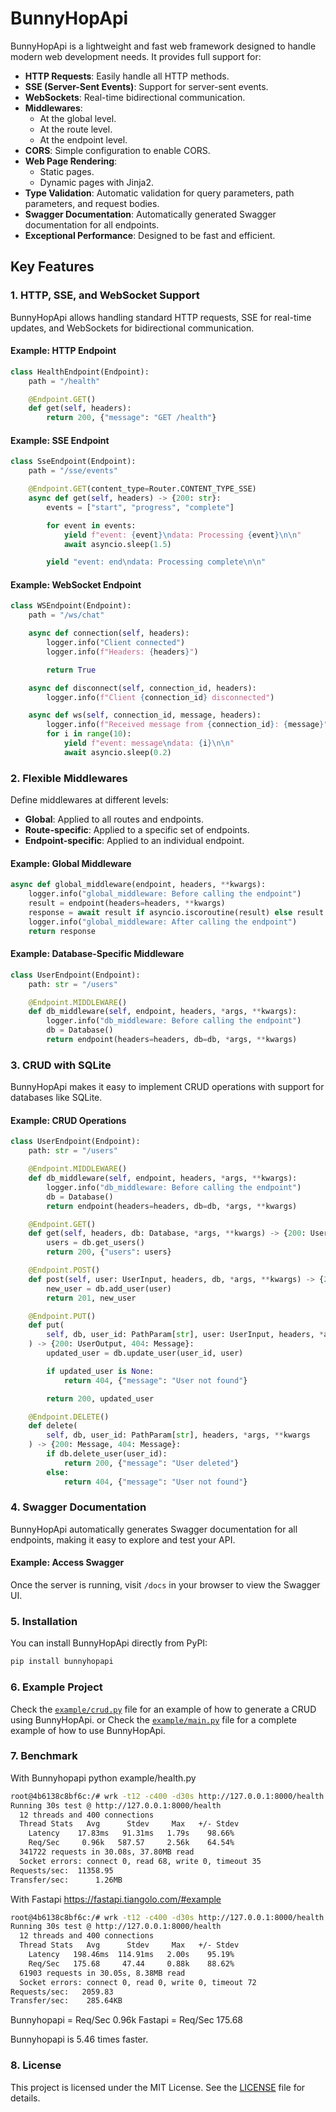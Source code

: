 # BunnyHopApi

BunnyHopApi is a lightweight and fast web framework designed to handle modern web development needs. It provides full support for:

- **HTTP Requests**: Easily handle all HTTP methods.
- **SSE (Server-Sent Events)**: Support for server-sent events.
- **WebSockets**: Real-time bidirectional communication.
- **Middlewares**: 
  - At the global level.
  - At the route level.
  - At the endpoint level.
- **CORS**: Simple configuration to enable CORS.
- **Web Page Rendering**:
  - Static pages.
  - Dynamic pages with Jinja2.
- **Type Validation**: Automatic validation for query parameters, path parameters, and request bodies.
- **Swagger Documentation**: Automatically generated Swagger documentation for all endpoints.
- **Exceptional Performance**: Designed to be fast and efficient.

## Key Features

### 1. HTTP, SSE, and WebSocket Support
BunnyHopApi allows handling standard HTTP requests, SSE for real-time updates, and WebSockets for bidirectional communication.

#### Example: HTTP Endpoint
```python
class HealthEndpoint(Endpoint):
    path = "/health"

    @Endpoint.GET()
    def get(self, headers):
        return 200, {"message": "GET /health"}
```

#### Example: SSE Endpoint
```python
class SseEndpoint(Endpoint):
    path = "/sse/events"

    @Endpoint.GET(content_type=Router.CONTENT_TYPE_SSE)
    async def get(self, headers) -> {200: str}:
        events = ["start", "progress", "complete"]

        for event in events:
            yield f"event: {event}\ndata: Processing {event}\n\n"
            await asyncio.sleep(1.5)

        yield "event: end\ndata: Processing complete\n\n"
```

#### Example: WebSocket Endpoint
```python
class WSEndpoint(Endpoint):
    path = "/ws/chat"

    async def connection(self, headers):
        logger.info("Client connected")
        logger.info(f"Headers: {headers}")

        return True

    async def disconnect(self, connection_id, headers):
        logger.info(f"Client {connection_id} disconnected")

    async def ws(self, connection_id, message, headers):
        logger.info(f"Received message from {connection_id}: {message}")
        for i in range(10):
            yield f"event: message\ndata: {i}\n\n"
            await asyncio.sleep(0.2)
```

### 2. Flexible Middlewares
Define middlewares at different levels:
- **Global**: Applied to all routes and endpoints.
- **Route-specific**: Applied to a specific set of endpoints.
- **Endpoint-specific**: Applied to an individual endpoint.

#### Example: Global Middleware
```python
async def global_middleware(endpoint, headers, **kwargs):
    logger.info("global_middleware: Before calling the endpoint")
    result = endpoint(headers=headers, **kwargs)
    response = await result if asyncio.iscoroutine(result) else result
    logger.info("global_middleware: After calling the endpoint")
    return response
```

#### Example: Database-Specific Middleware
```python
class UserEndpoint(Endpoint):
    path: str = "/users"

    @Endpoint.MIDDLEWARE()
    def db_middleware(self, endpoint, headers, *args, **kwargs):
        logger.info("db_middleware: Before calling the endpoint")
        db = Database()
        return endpoint(headers=headers, db=db, *args, **kwargs)
```

### 3. CRUD with SQLite
BunnyHopApi makes it easy to implement CRUD operations with support for databases like SQLite.

#### Example: CRUD Operations
```python
class UserEndpoint(Endpoint):
    path: str = "/users"

    @Endpoint.MIDDLEWARE()
    def db_middleware(self, endpoint, headers, *args, **kwargs):
        logger.info("db_middleware: Before calling the endpoint")
        db = Database()
        return endpoint(headers=headers, db=db, *args, **kwargs)

    @Endpoint.GET()
    def get(self, headers, db: Database, *args, **kwargs) -> {200: UserList}:
        users = db.get_users()
        return 200, {"users": users}

    @Endpoint.POST()
    def post(self, user: UserInput, headers, db, *args, **kwargs) -> {201: UserOutput}:
        new_user = db.add_user(user)
        return 201, new_user

    @Endpoint.PUT()
    def put(
        self, db, user_id: PathParam[str], user: UserInput, headers, *args, **kwargs
    ) -> {200: UserOutput, 404: Message}:
        updated_user = db.update_user(user_id, user)

        if updated_user is None:
            return 404, {"message": "User not found"}

        return 200, updated_user

    @Endpoint.DELETE()
    def delete(
        self, db, user_id: PathParam[str], headers, *args, **kwargs
    ) -> {200: Message, 404: Message}:
        if db.delete_user(user_id):
            return 200, {"message": "User deleted"}
        else:
            return 404, {"message": "User not found"}
```

### 4. Swagger Documentation
BunnyHopApi automatically generates Swagger documentation for all endpoints, making it easy to explore and test your API.

#### Example: Access Swagger
Once the server is running, visit `/docs` in your browser to view the Swagger UI.

### 5. Installation

You can install BunnyHopApi directly from PyPI:

```bash
pip install bunnyhopapi
```

### 6. Example Project

Check the [`example/crud.py`](https://github.com/rroblf01/bunnyhopapi/blob/main/example/crud.py) file for an example of how to generate a CRUD using BunnyHopApi.
or
Check the [`example/main.py`](https://github.com/rroblf01/bunnyhopapi/blob/main/example/main.py) file for a complete example of how to use BunnyHopApi.

### 7. Benchmark
With Bunnyhopapi python example/health.py
```bash
root@4b6138c8bf6c:/# wrk -t12 -c400 -d30s http://127.0.0.1:8000/health    
Running 30s test @ http://127.0.0.1:8000/health
  12 threads and 400 connections
  Thread Stats   Avg      Stdev     Max   +/- Stdev
    Latency    17.83ms   91.31ms   1.79s    98.66%
    Req/Sec     0.96k   587.57     2.56k    64.54%
  341722 requests in 30.08s, 37.80MB read
  Socket errors: connect 0, read 68, write 0, timeout 35
Requests/sec:  11358.95
Transfer/sec:      1.26MB
```

With Fastapi https://fastapi.tiangolo.com/#example
```bash
root@4b6138c8bf6c:/# wrk -t12 -c400 -d30s http://127.0.0.1:8000/health
Running 30s test @ http://127.0.0.1:8000/health
  12 threads and 400 connections
  Thread Stats   Avg      Stdev     Max   +/- Stdev
    Latency   198.46ms  114.91ms   2.00s    95.19%
    Req/Sec   175.68     47.44     0.88k    88.62%
  61903 requests in 30.05s, 8.38MB read
  Socket errors: connect 0, read 0, write 0, timeout 72
Requests/sec:   2059.83
Transfer/sec:    285.64KB
```

Bunnyhopapi = Req/Sec 0.96k 
Fastapi = Req/Sec 175.68

Bunnyhopapi is 5.46 times faster.

### 8. License

This project is licensed under the MIT License. See the [LICENSE](LICENSE) file for details.